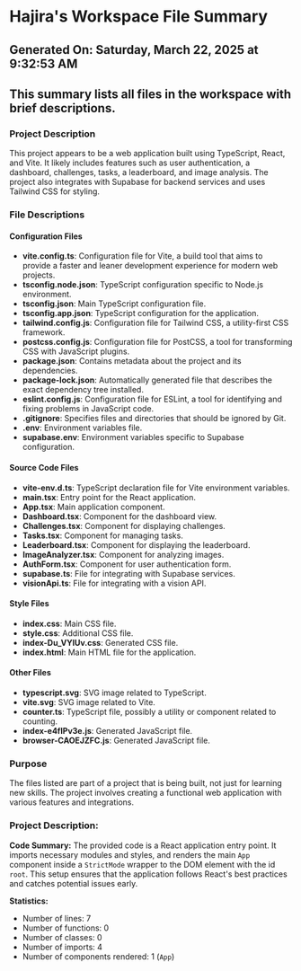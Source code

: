 # Hajira's Workspace File Summary
## Generated On: Saturday, March 22, 2025 at 9:32:53 AM
This summary lists all files in the workspace with brief descriptions.
---
### Project Description
This project appears to be a web application built using TypeScript, React, and Vite. It likely includes features such as user authentication, a dashboard, challenges, tasks, a leaderboard, and image analysis. The project also integrates with Supabase for backend services and uses Tailwind CSS for styling.

### File Descriptions

#### Configuration Files
- **vite.config.ts**: Configuration file for Vite, a build tool that aims to provide a faster and leaner development experience for modern web projects.
- **tsconfig.node.json**: TypeScript configuration specific to Node.js environment.
- **tsconfig.json**: Main TypeScript configuration file.
- **tsconfig.app.json**: TypeScript configuration for the application.
- **tailwind.config.js**: Configuration file for Tailwind CSS, a utility-first CSS framework.
- **postcss.config.js**: Configuration file for PostCSS, a tool for transforming CSS with JavaScript plugins.
- **package.json**: Contains metadata about the project and its dependencies.
- **package-lock.json**: Automatically generated file that describes the exact dependency tree installed.
- **eslint.config.js**: Configuration file for ESLint, a tool for identifying and fixing problems in JavaScript code.
- **.gitignore**: Specifies files and directories that should be ignored by Git.
- **.env**: Environment variables file.
- **supabase.env**: Environment variables specific to Supabase configuration.

#### Source Code Files
- **vite-env.d.ts**: TypeScript declaration file for Vite environment variables.
- **main.tsx**: Entry point for the React application.
- **App.tsx**: Main application component.
- **Dashboard.tsx**: Component for the dashboard view.
- **Challenges.tsx**: Component for displaying challenges.
- **Tasks.tsx**: Component for managing tasks.
- **Leaderboard.tsx**: Component for displaying the leaderboard.
- **ImageAnalyzer.tsx**: Component for analyzing images.
- **AuthForm.tsx**: Component for user authentication form.
- **supabase.ts**: File for integrating with Supabase services.
- **visionApi.ts**: File for integrating with a vision API.

#### Style Files
- **index.css**: Main CSS file.
- **style.css**: Additional CSS file.
- **index-Du_VYlUv.css**: Generated CSS file.
- **index.html**: Main HTML file for the application.

#### Other Files
- **typescript.svg**: SVG image related to TypeScript.
- **vite.svg**: SVG image related to Vite.
- **counter.ts**: TypeScript file, possibly a utility or component related to counting.
- **index-e4fIPv3e.js**: Generated JavaScript file.
- **browser-CAOEJZFC.js**: Generated JavaScript file.

### Purpose
The files listed are part of a project that is being built, not just for learning new skills. The project involves creating a functional web application with various features and integrations. 
### Project Description:
 **Code Summary:**
The provided code is a React application entry point. It imports necessary modules and styles, and renders the main `App` component inside a `StrictMode` wrapper to the DOM element with the id `root`. This setup ensures that the application follows React's best practices and catches potential issues early.

**Statistics:**
- Number of lines: 7
- Number of functions: 0
- Number of classes: 0
- Number of imports: 4
- Number of components rendered: 1 (`App`)
